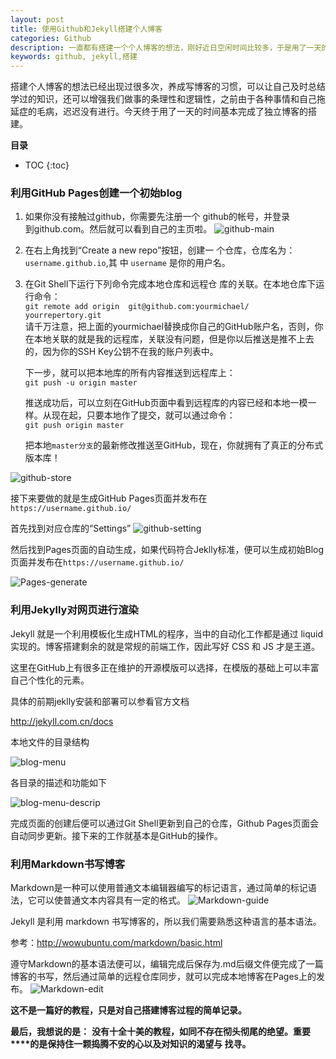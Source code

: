 ```yaml
---
layout: post
title: 使用Github和Jekyll搭建个人博客
categories: Github
description: 一直都有搭建一个个人博客的想法，刚好近日空闲时间比较多，于是用了一天的时间完成了第一版的个人独立博客的搭建
keywords: github, jekyll,搭建
---
```



搭建个人博客的想法已经出现过很多次，养成写博客的习惯，可以让自己及时总结学过的知识，还可以增强我们做事的条理性和逻辑性，之前由于各种事情和自己拖延症的毛病，迟迟没有进行。今天终于用了一天的时间基本完成了独立博客的搭建。

**目录**

* TOC
{:toc}

### 利用GitHub Pages创建一个初始blog

1. 如果你没有接触过github，你需要先注册一个	github的帐号，并登录    
   	到github.com。然后就可以看到自己的主页啦。
![github-main](/images/posts/github/github-main.png)

2. 在右上角找到“Create a new repo”按钮，创建一	个仓库，仓库名为：`username.github.io`,其	中 `username` 是你的用户名。

3. 在Git Shell下运行下列命令完成本地仓库和远程仓	库的关联。在本地仓库下运行命令：  
	`git remote add origin 	git@github.com:yourmichael/	yourrepertory.git`  
	请千万注意，把上面的yourmichael替换成你自己的GitHub账户名，否则，你在本地关联的就是我的远程库，关联没有问题，但是你以后推送是推不上去的，因为你的SSH Key公钥不在我的账户列表中。

	下一步，就可以把本地库的所有内容推送到远程库上：  
	`git push -u origin master`

	推送成功后，可以立刻在GitHub页面中看到远程库的内容已经和本地一模一样。从现在起，只要本地作了提交，就可以通过命令：  
	`git push origin master`

	把本地`master分支`的最新修改推送至GitHub，现在，你就拥有了真正的分布式版本库！

![github-store](/images/posts/github/github-store.png)

接下来要做的就是生成GitHub Pages页面并发布在`https://username.github.io/`  

首先找到对应仓库的“Settings”
![github-setting](/images/posts/github/github-setting.png)

然后找到Pages页面的自动生成，如果代码符合Jeklly标准，便可以生成初始Blog页面并发布在`https://username.github.io/` 

![Pages-generate](/images/posts/github/Pages-generate.png)


### 利用Jekylly对网页进行渲染

Jekyll 就是一个利用模板化生成HTML的程序，当中的自动化工作都是通过 liquid 实现的。博客搭建剩余的就是常规的前端工作，因此写好 CSS 和 JS 才是王道。

这里在GitHub上有很多正在维护的开源模版可以选择，在模版的基础上可以丰富自己个性化的元素。  

具体的前期jeklly安装和部署可以参看官方文档

<http://jekyll.com.cn/docs>

本地文件的目录结构

![blog-menu](/images/posts/github/blog-menu.png)

各目录的描述和功能如下

![blog-menu-descrip](/images/posts/github/blog-menu-descrip.png)

完成页面的创建后便可以通过Git Shell更新到自己的仓库，Github Pages页面会自动同步更新。接下来的工作就基本是GitHub的操作。

### 利用Markdown书写博客

Markdown是一种可以使用普通文本编辑器编写的标记语言，通过简单的标记语法，它可以使普通文本内容具有一定的格式。
![Markdown-guide](/images/posts/github/Markdown-guide.png) 

Jekyll 是利用 markdown 书写博客的，所以我们需要熟悉这种语言的基本语法。

参考：<http://wowubuntu.com/markdown/basic.html>

遵守Markdown的基本语法便可以，编辑完成后保存为.md后缀文件便完成了一篇博客的书写，然后通过简单的远程仓库同步，就可以完成本地博客在Pages上的发布。
![Markdown-edit](/images/posts/github/Markdown-edit.png) 


**这不是一篇好的教程，只是对自己搭建博客过程的简单记录。**

**最后，我想说的是：**
**没有十全十美的教程，如同不存在彻头彻尾的绝望。重要****的是保持住一颗捣腾不安的心以及对知识的渴望与 找寻。**

	
